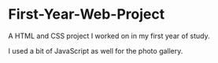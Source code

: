 # First-Year-Web-Project
A HTML and CSS project I worked on in my first year of study.

I used a bit of JavaScript as well for the photo gallery.
